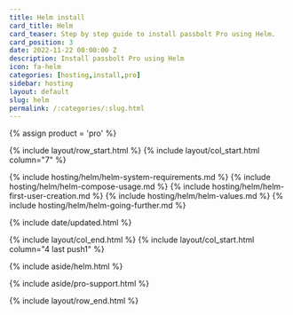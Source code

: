 ```yaml
---
title: Helm install
card_title: Helm
card_teaser: Step by step guide to install passbolt Pro using Helm.
card_position: 3
date: 2022-11-22 00:00:00 Z
description: Install passbolt Pro using Helm
icon: fa-helm
categories: [hosting,install,pro]
sidebar: hosting
layout: default
slug: helm
permalink: /:categories/:slug.html
---
```


{% assign product = 'pro' %}

{% include layout/row_start.html %}
{% include layout/col_start.html column="7" %}

{% include hosting/helm/helm-system-requirements.md %}
{% include hosting/helm/helm-compose-usage.md %}
{% include hosting/helm/helm-first-user-creation.md %}
{% include hosting/helm/helm-values.md %}
{% include hosting/helm/helm-going-further.md %}


{% include date/updated.html %}

{% include layout/col_end.html %}
{% include layout/col_start.html column="4 last push1" %}

{% include aside/helm.html %}

{% include aside/pro-support.html %}

{% include layout/row_end.html %}
